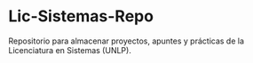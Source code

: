 # Lic-Sistemas-Repo
Repositorio para almacenar proyectos, apuntes y prácticas de la Licenciatura en Sistemas (UNLP).
